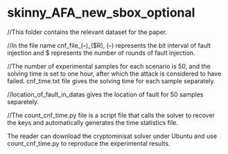 # skinny_AFA_new_sbox_optional

//This folder contains the relevant dataset for the paper.

//In the file name cnf_file_(**-**)_($R), (**-**) represents the bit interval of fault injection 
and $ represents the number of rounds of fault injection.

//The number of experimental samples for each scenario is 50, and the solving time is set to one hour, 
after which the attack is considered to have failed. cnf_time.txt file gives the solving time for each sample separately.

//location_of_fault_in_datas gives the location of fault for 50 samples separetely.

//The count_cnf_time.py  file is a script file that calls the solver to recover the keys and automatically 
generates the time statistics file.


The reader can download the cryptominisat solver under Ubuntu and 
use count_cnf_time.py to reproduce the experimental results.
